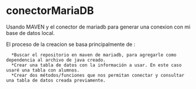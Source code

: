 # conectorMariaDB
Usando MAVEN y el conector de mariadb  para generar una conexion con mi base de datos local.

El proceso de la creacion se basa principalmente de :
```
  *Buscar el repositorio en maven de mariadb, para agregarle como dependencia al archivo de java creado. 
  *Crear una tabla de datos con la información a usar. En este caso usaré una tabla con alumnos.
  *Crear dos métodos/funciones que nos permitan conectar y consultar una tabla de datos creada previamente.
```
